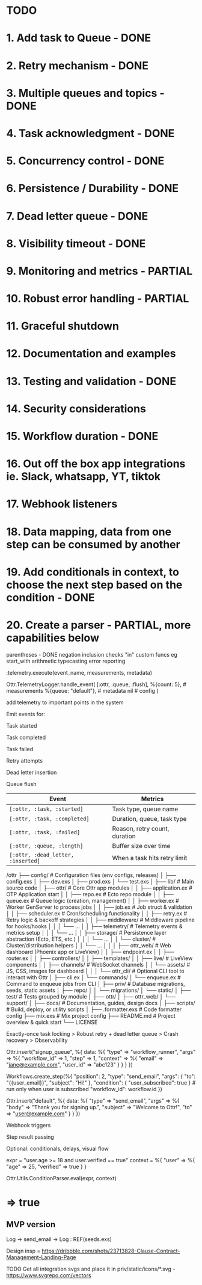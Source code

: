 # TODO
# 1. Add task to Queue - DONE
# 2. Retry mechanism - DONE
# 3. Multiple queues and topics - DONE
# 4. Task acknowledgment - DONE
# 5. Concurrency control - DONE
# 6. Persistence / Durability - DONE
# 7. Dead letter queue - DONE
# 8. Visibility timeout - DONE
# 9. Monitoring and metrics - PARTIAL
# 10. Robust error handling - PARTIAL
# 11. Graceful shutdown
# 12. Documentation and examples
# 13. Testing and validation - DONE
# 14. Security considerations
# 15. Workflow duration - DONE
# 16. Out off the box app integrations ie. Slack, whatsapp, YT, tiktok
# 17. Webhook listeners
# 18. Data mapping, data from one step can be consumed by another
# 19. Add conditionals in context, to choose the next step based on the condition - DONE
# 20. Create a parser - PARTIAL, more capabilities below
<!-- more parser features -->
parentheses - DONE
negation
inclusion checks "in"
custom funcs eg start_with
arithmetic
typecasting 
error reporting



:telemetry.execute(event_name, measurements, metadata)

Ottr.TelemetryLogger.handle_event(
  [:ottr, :queue, :flush],
  %{count: 5},                 # measurements
  %{queue: "default"},         # metadata
  nil                          # config
)

add telemetry to important points in the system

Emit events for:

Task started

Task completed

Task failed

Retry attempts

Dead letter insertion

Queue flush

| Event                              | Metrics                       |
| ---------------------------------- | ----------------------------- |
| `[:ottr, :task, :started]`         | Task type, queue name         |
| `[:ottr, :task, :completed]`       | Duration, queue, task type    |
| `[:ottr, :task, :failed]`          | Reason, retry count, duration |
| `[:ottr, :queue, :length]`         | Buffer size over time         |
| `[:ottr, :dead_letter, :inserted]` | When a task hits retry limit  |



/ottr
├── config/                 # Configuration files (env configs, releases)
│   ├── config.exs
│   ├── dev.exs
│   ├── prod.exs
│   └── test.exs
│
├── lib/                    # Main source code
│   ├── ottr/               # Core Ottr app modules
│   │   ├── application.ex  # OTP Application start
│   │   ├── repo.ex         # Ecto repo module
│   │   ├── queue.ex        # Queue logic (creation, management)
│   │   ├── worker.ex       # Worker GenServer to process jobs
│   │   ├── job.ex          # Job struct & validation
│   │   ├── scheduler.ex    # Cron/scheduling functionality
│   │   ├── retry.ex        # Retry logic & backoff strategies
│   │   ├── middleware/     # Middleware pipeline for hooks/hooks
│   │   │   └── ...
│   │   ├── telemetry/      # Telemetry events & metrics setup
│   │   │   └── ...
│   │   ├── storage/        # Persistence layer abstraction (Ecto, ETS, etc.)
│   │   │   └── ...
│   │   └── cluster/        # Cluster/distribution helpers
│   │       └── ...
│   │
│   ├── ottr_web/           # Web dashboard (Phoenix app or LiveView)
│   │   ├── endpoint.ex
│   │   ├── router.ex
│   │   ├── controllers/
│   │   ├── templates/
│   │   ├── live/           # LiveView components
│   │   ├── channels/       # WebSocket channels
│   │   └── assets/         # JS, CSS, images for dashboard
│   │
│   └── ottr_cli/           # Optional CLI tool to interact with Ottr
│       ├── cli.ex
│       └── commands/
│           └── enqueue.ex  # Command to enqueue jobs from CLI
│
├── priv/                   # Database migrations, seeds, static assets
│   ├── repo/
│   │   └── migrations/
│   └── static/
│
├── test/                   # Tests grouped by module
│   ├── ottr/
│   ├── ottr_web/
│   └── support/
│
├── docs/                   # Documentation, guides, design docs
│
├── scripts/                # Build, deploy, or utility scripts
│
├── .formatter.exs          # Code formatter config
├── mix.exs                 # Mix project config
├── README.md               # Project overview & quick start
└── LICENSE


Exactly-once task locking > Robust retry + dead letter queue > Crash recovery > Observability

Ottr.insert("signup_queue", %{
  data: %{
    "type" => "workflow_runner",
    "args" => %{
      "workflow_id" => 1,
      "step" => 1,
      "context" => %{
        "email" => "jane@example.com",
        "user_id" => "abc123"
      }
    }
  }
})

<!-- conditionals -->
Workflows.create_step(%{
  "position": 2,
  "type": "send_email",
  "args": { "to": "{{user_email}}", "subject": "Hi!" },
  "condition": { "user_subscribed": true } # run only when user is subscribed
  "workflow_id": workflow.id
})

Ottr.insert("default", %{
  data: %{
    "type" => "send_email",
   "args" => %{
    "body" => "Thank you for signing up.",
    "subject" => "Welcome to Ottr!",
    "to" => "user@example.com"
  }
  }
})


Webhook triggers

Step result passing

Optional: conditionals, delays, visual flow




<!-- parser -->
expr = "user.age >= 18 and user.verified == true"
context = %{
  "user" => %{
    "age" => 25,
    "verified" => true
  }
}

Ottr.Utils.ConditionParser.eval(expr, context)
# => true


## MVP version
Log -> send_email -> Log : REF(seeds.exs)


Design insp = https://dribbble.com/shots/23713828-Clause-Contract-Management-Landing-Page


TODO
Get all integration svgs and place it in priv/static/icons/*.svg - https://www.svgrepo.com/vectors



